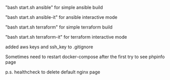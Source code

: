"bash start.sh ansible" for simple ansible build 

"bash start.sh ansible-it" for ansible interactive mode

"bash start.sh terraform" for simple terraform build 

"bash start.sh terraform-it" for terraform interactive mode

added aws keys and ssh_key to .gitignore

Sometimes need to restart docker-compose after the first try to see phpinfo page

p.s. healthcheck to delete default nginx page

